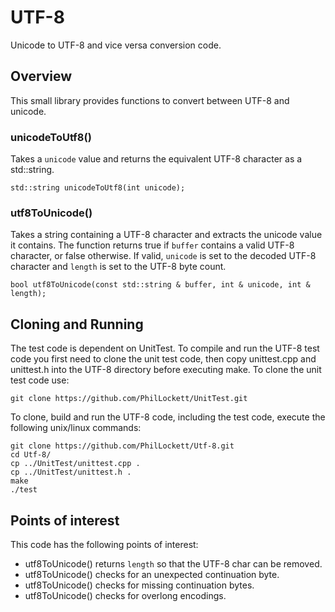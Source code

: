 # UTF-8

Unicode to UTF-8 and vice versa conversion code.

## Overview

This small library provides functions to convert between UTF-8 and unicode.

### unicodeToUtf8()

Takes a `unicode` value and returns the equivalent UTF-8 character as a 
std::string.

    std::string unicodeToUtf8(int unicode);

### utf8ToUnicode()

Takes a string containing a UTF-8 character and extracts the unicode value it
contains. The function returns true if `buffer` contains a valid UTF-8 
character, or false otherwise. If valid, `unicode` is set to the decoded UTF-8
character and `length` is set to the UTF-8 byte count.

    bool utf8ToUnicode(const std::string & buffer, int & unicode, int & length);

## Cloning and Running

The test code is dependent on UnitTest. To compile and run the UTF-8 test code
you first need to clone the unit test code, then copy unittest.cpp and 
unittest.h into the UTF-8 directory before executing make. To clone the unit
test code use:

    git clone https://github.com/PhilLockett/UnitTest.git

To clone, build and run the UTF-8 code, including the test code, execute the 
following unix/linux commands:

    git clone https://github.com/PhilLockett/Utf-8.git
    cd Utf-8/
    cp ../UnitTest/unittest.cpp .
    cp ../UnitTest/unittest.h .
    make
    ./test

## Points of interest

This code has the following points of interest:

  * utf8ToUnicode() returns `length` so that the UTF-8 char can be removed.
  * utf8ToUnicode() checks for an unexpected continuation byte.
  * utf8ToUnicode() checks for missing continuation bytes.
  * utf8ToUnicode() checks for overlong encodings.
